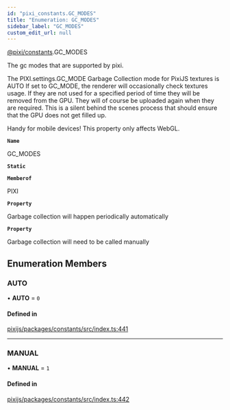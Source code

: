 ```yaml
---
id: "pixi_constants.GC_MODES"
title: "Enumeration: GC_MODES"
sidebar_label: "GC_MODES"
custom_edit_url: null
---
```


[@pixi/constants](../modules/pixi_constants.md).GC_MODES

The gc modes that are supported by pixi.

The PIXI.settings.GC_MODE Garbage Collection mode for PixiJS textures is AUTO
If set to GC_MODE, the renderer will occasionally check textures usage. If they are not
used for a specified period of time they will be removed from the GPU. They will of course
be uploaded again when they are required. This is a silent behind the scenes process that
should ensure that the GPU does not  get filled up.

Handy for mobile devices!
This property only affects WebGL.

**`Name`**

GC_MODES

**`Static`**

**`Memberof`**

PIXI

**`Property`**

Garbage collection will happen periodically automatically

**`Property`**

Garbage collection will need to be called manually

## Enumeration Members

### AUTO

• **AUTO** = ``0``

#### Defined in

[pixijs/packages/constants/src/index.ts:441](https://github.com/pixijs/pixijs/blob/2194fe5c5/packages/constants/src/index.ts#L441)

___

### MANUAL

• **MANUAL** = ``1``

#### Defined in

[pixijs/packages/constants/src/index.ts:442](https://github.com/pixijs/pixijs/blob/2194fe5c5/packages/constants/src/index.ts#L442)
